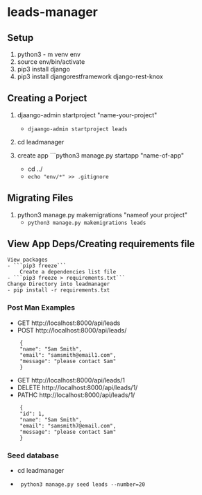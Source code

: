 # leads-manager

## Setup

1. python3 - m venv env
2. source env/bin/activate
3. pip3 install django
4. pip3 install djangorestframework django-rest-knox

## Creating a Porject

1. djaango-admin startproject "name-your-project"
    - ```djaango-admin startproject leads```

2. cd leadmanager
3. create app ```python3 manage.py startapp "name-of-app"
    - cd ../ 
    - ```echo "env/*" >> .gitignore```

## Migrating Files
1. python3 manage.py makemigrations "nameof your project" 
    -  ```python3 manage.py makemigrations leads```

## View App Deps/Creating requirements file
    View packages
    - ```pip3 freeze```
        Create a dependencies list file
    - ```pip3 freeze > requirements.txt```
    Change Directory into leadmanager
    - pip install -r requirements.txt


### Post Man Examples

 - GET http://localhost:8000/api/leads
 - POST http://localhost:8000/api/leads/
```
    {
	"name": "Sam Smith",
	"email": "samsmith@email1.com",
	"message": "please contact Sam"
    }
```
- GET http://localhost:8000/api/leads/1
- DELETE http://localhost:8000/api/leads/1/
- PATHC http://localhost:8000/api/leads/1/
```
    {
    "id": 1,
    "name": "Sam Smith",
    "email": "samsmith7@email.com",
    "message": "please contact Sam"
    }
```

### Seed database

- cd leadmanager
 
- ``` python3 manage.py seed leads --number=20```